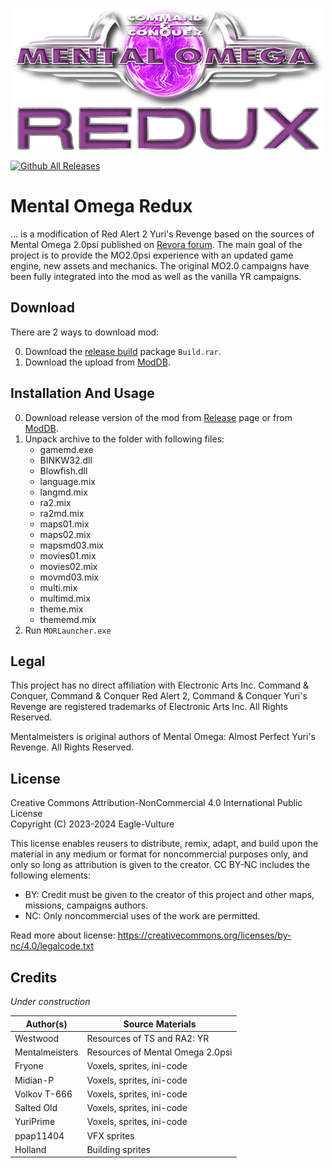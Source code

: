 <p align="center">
	<a href="https://github.com/Eagle-Vulture/MentalOmega2Redux">
		<img src="https://github.com/Eagle-Vulture/MentalOmega2Redux/blob/main/logo.png" alt="Mental Omega Redux Logo">
	</a>
</p>

[![Github All Releases](https://img.shields.io/github/downloads/Eagle-Vulture/MentalOmega2Redux/total.svg)](https://github.com/Eagle-Vulture/MentalOmega2Redux/releases)

# Mental Omega Redux

... is a modification of Red Alert 2 Yuri's Revenge based on the sources of Mental Omega 2.0psi published on [Revora forum](https://forums.revora.net/topic/85226-mo-20-resource-pack-download/). The main goal of the project is to provide the MO2.0psi experience with an updated game engine, new assets and mechanics. The original MO2.0 campaigns have been fully integrated into the mod as well as the vanilla YR campaigns.

## Download

There are 2 ways to download mod:

0. Download the [release build](https://github.com/Eagle-Vulture/MentalOmega2Redux/releases) package `Build.rar`.
1. Download the upload from [ModDB](https://www.moddb.com/games/cc-red-alert-yuris-revenge/addons/mental-omega-redux).

## Installation And Usage

0. Download release version of the mod from [Release](https://github.com/Eagle-Vulture/MentalOmega2Redux/releases) page or from [ModDB](https://www.moddb.com/games/cc-red-alert-yuris-revenge/addons/mental-omega-redux).
1. Unpack archive to the folder with following files:
   * gamemd.exe
   * BINKW32.dll
   * Blowfish.dll
   * language.mix
   * langmd.mix
   * ra2.mix
   * ra2md.mix
   * maps01.mix
   * maps02.mix
   * mapsmd03.mix
   * movies01.mix
   * movies02.mix
   * movmd03.mix
   * multi.mix
   * multimd.mix
   * theme.mix
   * thememd.mix
2. Run `MORLauncher.exe`

## Legal

This project has no direct affiliation with Electronic Arts Inc. Command & Conquer, Command & Conquer Red Alert 2, Command & Conquer Yuri's Revenge are registered trademarks of Electronic Arts Inc. All Rights Reserved.

Mentalmeisters is original authors of Mental Omega: Almost Perfect Yuri's Revenge. All Rights Reserved.

## License

Creative Commons Attribution-NonCommercial 4.0 International Public License<br/>
Copyright (C) 2023-2024 Eagle-Vulture

This license enables reusers to distribute, remix, adapt, and build upon the material in any medium or format for noncommercial purposes only, and only so long as attribution is given to the creator. CC BY-NC includes the following elements:

 * BY: Credit must be given to the creator of this project and other maps, missions, campaigns authors.
 * NC: Only noncommercial uses of the work are permitted.

Read more about license: https://creativecommons.org/licenses/by-nc/4.0/legalcode.txt

## Credits

*Under construction*

| Author(s)      | Source Materials                 |
| -------------- | -------------------------------- |
| Westwood       | Resources of TS and RA2: YR      |
| Mentalmeisters | Resources of Mental Omega 2.0psi |
| Fryone         | Voxels, sprites, ini-code        |
| Midian-P       | Voxels, sprites, ini-code        |
| Volkov T-666   | Voxels, sprites, ini-code        |
| Salted Old     | Voxels, sprites, ini-code        |
| YuriPrime      | Voxels, sprites, ini-code        |
| ppap11404      | VFX sprites                      |
| Holland        | Building sprites                 |
